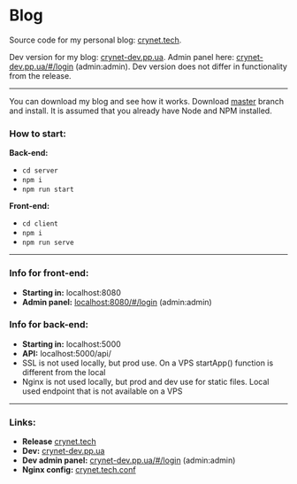 # Blog

Source code for my personal blog: [crynet.tech](https://crynet.tech/).

Dev version for my blog: [crynet-dev.pp.ua](http://crynet-dev.pp.ua/). Аdmin panel here: [crynet-dev.pp.ua/#/login](https://crynet-dev.pp.ua/#/login) (admin:admin). Dev version does not differ in functionality from the release.
___
You can download my blog and see how it works. Download [master](https://github.com/uCryNet/blog/archive/refs/heads/master.zip) branch and install. It is assumed that you already have Node and NPM installed.

### How to start:
**Back-end:**
* `cd server`
* `npm i`
* `npm run start`

**Front-end:**
* `cd client`
* `npm i`
* `npm run serve`
___
### Info for front-end:
* **Starting in:** localhost:8080
* **Admin panel:** [localhost:8080/#/login](localhost:8080/#/login) (admin:admin)


### Info for back-end:
* **Starting in:** localhost:5000
* **API:** localhost:5000/api/
* SSL is not used locally, but prod use. On a VPS startApp() function is different from the local
* Nginx is not used locally, but prod and dev use for static files. Local used endpoint that is not available on a VPS
___
### Links:
* **Release** [crynet.tech](https://crynet.tech/)
* **Dev:** [crynet-dev.pp.ua](http://crynet-dev.pp.ua/)
* **Dev admin panel:** [crynet-dev.pp.ua/#/login](http://crynet-dev.pp.ua/#/login) (admin:admin)
* **Nginx config:** [crynet.tech.conf](https://github.com/uCryNet/blog/blob/dev/crynet.tech.conf)
